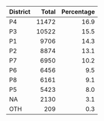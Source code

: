 |District | Total| Percentage|
|:--------|-----:|----------:|
|P4       | 11472|       16.9|
|P3       | 10522|       15.5|
|P1       |  9706|       14.3|
|P2       |  8874|       13.1|
|P7       |  6950|       10.2|
|P6       |  6456|        9.5|
|P8       |  6161|        9.1|
|P5       |  5423|        8.0|
|NA       |  2130|        3.1|
|OTH      |   209|        0.3|
